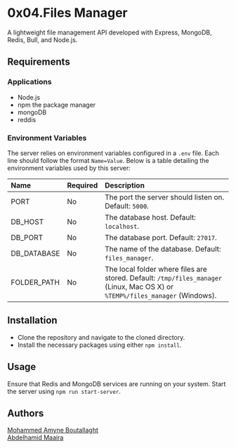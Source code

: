 # 0x04.Files Manager

A lightweight file management API developed with Express, MongoDB, Redis, Bull, and Node.js.

## Requirements

### Applications

+ Node.js
+ npm the package manager
+ mongoDB
+ reddis


### Environment Variables

The server relies on environment variables configured in a `.env` file. Each line should follow the format `Name=Value`. Below is a table detailing the environment variables used by this server:

| Name | Required | Description |
|:-|:-|:-|
| PORT | No| The port the server should listen on. Default: `5000`. |
| DB_HOST | No | The database host. Default: `localhost`. |
| DB_PORT | No | The database port. Default: `27017`. |
| DB_DATABASE | No | The name of the database. Default: `files_manager`. |
| FOLDER_PATH | No | The local folder where files are stored. Default: `/tmp/files_manager` (Linux, Mac OS X) or `%TEMP%/files_manager` (Windows). |

## Installation

+ Clone the repository and navigate to the cloned directory.
+ Install the necessary packages using either `npm install`.

## Usage

Ensure that Redis and MongoDB services are running on your system. Start the server using `npm run start-server`.

## Authors
[Mohammed Amyne Boutallaght](https://github.com/Yamix27) <br>
[Abdelhamid Maaira](https://github.com/Hmddev23)
